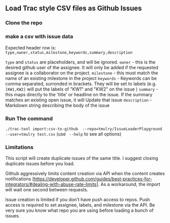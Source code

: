 ## Load Trac style CSV files as Github Issues

### Clone the repo

### make a csv with issue data
Expected header row is:
`type,owner,status,milestone,keywords,summary,description`

`type` and `status` are placeholders, and will be ignored.
`owner` - this is the desired github user of the assignee.  It will only be added if the requested assignee is a collaborator on the project.
`milestone` - this must match the name of an existing milestone in the project
`keywords` - Keywords can be comma separated, surronded in brackets.  They will be set to labels (e.g. `[KW1,KW2]` will put the labels of "KW1" and "KW2" on the issue )
`summary` - this maps directly to the 'title' or headline on the issue.  If the summary matches an existing open issue, it will Update that issue
`description` - Markdown string describing the body of the issue

### Run The command
`./trac-tool import:csv-to-github  --repo=tmulry/IssueLoaderPlayground --user=tmulry test.csv` (use ` --help` to see all options)

### Limitations

This script will create duplicate issues of the same title.  I suggest closing duplicate issues before you load.

Github aggressively limits content creation via API when the content creates notifications [https://developer.github.com/guides/best-practices-for-integrators/#dealing-with-abuse-rate-limits].  As a workaround, the import will wait one second between requests.

Issue creation is limited if you don't have push access to repos.   Push access is required to set assignee, labels, and milestone via the API.  Be very sure you know what repo you are using before loading a bunch of issues.
